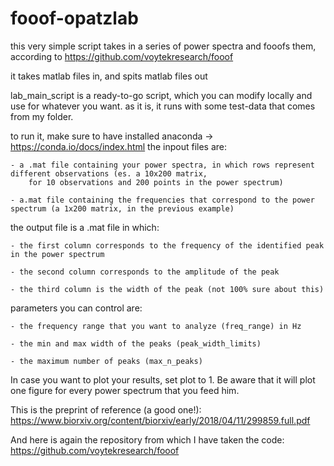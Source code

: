 # fooof-opatzlab

this very simple script takes in a series of power spectra and fooofs them, according to https://github.com/voytekresearch/fooof

it takes matlab files in, and spits matlab files out

lab_main_script is a ready-to-go script, which you can modify locally and use for whatever you want. as it is, it runs with some test-data that comes from my folder.

to run it, make sure to have installed anaconda -> https://conda.io/docs/index.html
the inpout files are:

	- a .mat file containing your power spectra, in which rows represent different observations (es. a 10x200 matrix, 
		for 10 observations and 200 points in the power spectrum)

	- a.mat file containing the frequencies that correspond to the power spectrum (a 1x200 matrix, in the previous example)

the output file is a .mat file in which:

	- the first column corresponds to the frequency of the identified peak in the power spectrum

	- the second column corresponds to the amplitude of the peak

	- the third column is the width of the peak (not 100% sure about this)

parameters you can control are:

	- the frequency range that you want to analyze (freq_range) in Hz

	- the min and max width of the peaks (peak_width_limits)

	- the maximum number of peaks (max_n_peaks)

In case you want to plot your results, set plot to 1. Be aware that it will plot one figure for every power spectrum that you feed him.


This is the preprint of reference (a good one!): https://www.biorxiv.org/content/biorxiv/early/2018/04/11/299859.full.pdf

And here is again the repository from which I have taken the code: https://github.com/voytekresearch/fooof